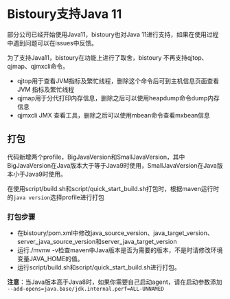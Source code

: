 # Bistoury支持Java 11
部分公司已经开始使用Java11，bistoury也对Java 11进行支持，如果在使用过程中遇到问题可以在issues中反馈。

为了支持Java11，bistoury在功能上进行了取舍，bistoury 不再支持qjtop、qjmap、qjmxcli命令。
- qjtop用于查看JVM指标及繁忙线程，删除这个命令后可到主机信息页面查看 JVM 指标及繁忙线程
- qjmap用于分代打印内存信息，删除之后可以使用heapdump命令dump内存信息
- qjmxcli JMX 查看工具，删除之后可以使用mbean命令查看mxbean信息

## 打包
代码新增两个profile，BigJavaVersion和SmallJavaVersion，其中BigJavaVersion在Java版本大于等于Java9时使用，SmallJavaVersion在Java版本小于Java9时使用。

在使用script/build.sh和script/quick_start_build.sh打包时，根据maven运行时的`java version`选择profile进行打包

### 打包步骤
- 在bistoury/pom.xml中修改java_source_version、java_target_version、server_java_source_version和server_java_target_version
- 运行./mvnw -v检查maven中Java版本是否为需要的版本，不是时请修改环境变量JAVA_HOME的值。
- 运行script/build.sh和script/quick_start_build.sh进行打包。

**注意**：当Java版本高于Java8时，如果你需要自己启动agent，请在启动参数添加` --add-opens=java.base/jdk.internal.perf=ALL-UNNAMED`
